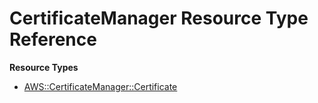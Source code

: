 # CertificateManager Resource Type Reference<a name="AWS_CertificateManager"></a>

**Resource Types**
+ [AWS::CertificateManager::Certificate](aws-resource-certificatemanager-certificate.md)